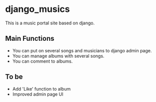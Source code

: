 # django_musics
This is a music portal site based on django.

## Main Functions
- You can put on several songs and musicians to django admin page.
- You can manage albums with several songs.
- You can comment to albums.

## To be
- Add 'Like' function to album
- Improved admin page UI
